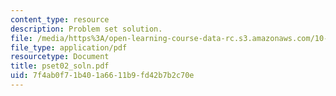 ```yaml
---
content_type: resource
description: Problem set solution.
file: /media/https%3A/open-learning-course-data-rc.s3.amazonaws.com/10-37-chemical-and-biological-reaction-engineering-spring-2007/7f4ab0f71b401a6611b9fd42b7b2c70e_pset02_soln.pdf
file_type: application/pdf
resourcetype: Document
title: pset02_soln.pdf
uid: 7f4ab0f7-1b40-1a66-11b9-fd42b7b2c70e
---
```

